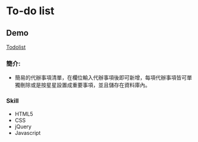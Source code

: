 # To-do list

## Demo 
[Todolist](https://chiaohu.github.io/To-Do-List/)

### 簡介: 

* 簡易的代辦事項清單，在欄位輸入代辦事項後即可新增，每項代辦事項皆可單獨刪除或是按星星設置成重要事項，並且儲存在資料庫內。

### Skill 

* HTML5 
* CSS 
* jQuery 
* Javascript
